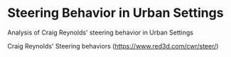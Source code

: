 # Steering Behavior in Urban Settings
Analysis of Craig Reynolds' steering behavior in Urban Settings

Craig Reynolds' Steering behaviors (https://www.red3d.com/cwr/steer/)



